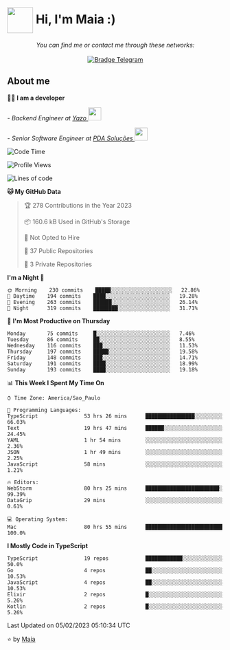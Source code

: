 <h1 align="left"> <img src="https://emojis.slackmojis.com/emojis/images/1643509834/36299/black-cat.gif?1643509834" width="60" height="60" align="center" /> Hi, I'm Maia :)</h1>

<p align="center">
    <i>You can find me or contact me through these networks:</i>
    <br/><br/>
    <a href="https://t.me/mrootx" target="_blank">
        <img src="https://img.shields.io/badge/-Telegram-2CA5E0?logo=telegram&style=flat&logoColor=white" alt="Bradge Telegram" />
    </a>
</p>

## About me

:technologist: <strong>I am a developer</strong> <br>

<p><em> - Backend Engineer at <a href="https://yazo.com.br/">Yazo
</a><img src="https://media.giphy.com/media/WUlplcMpOCEmTGBtBW/giphy.gif" width="30"> 
</em></p>

<p><em> - Senior Software Engineer at <a href="https://pdasolucoes.com.br">PDA Soluções
</a><img src="https://media.giphy.com/media/WUlplcMpOCEmTGBtBW/giphy.gif" width="30"> 
</em></p>

<!--START_SECTION:waka-->
![Code Time](http://img.shields.io/badge/Code%20Time-1%2C614%20hrs-blue)

![Profile Views](http://img.shields.io/badge/Profile%20Views-25-blue)

![Lines of code](https://img.shields.io/badge/From%20Hello%20World%20I%27ve%20Written-109%20Thousand%20lines%20of%20code-blue)

**🐱 My GitHub Data** 

> 🏆 278 Contributions in the Year 2023
 > 
> 📦 160.6 kB Used in GitHub's Storage 
 > 
> 🚫 Not Opted to Hire
 > 
> 📜 37 Public Repositories 
 > 
> 🔑 3 Private Repositories  
 > 
**I'm a Night 🦉** 

```text
🌞 Morning    230 commits    █████░░░░░░░░░░░░░░░░░░░░   22.86% 
🌆 Daytime    194 commits    ████░░░░░░░░░░░░░░░░░░░░░   19.28% 
🌃 Evening    263 commits    ██████░░░░░░░░░░░░░░░░░░░   26.14% 
🌙 Night      319 commits    ████████░░░░░░░░░░░░░░░░░   31.71%

```
📅 **I'm Most Productive on Thursday** 

```text
Monday       75 commits     █░░░░░░░░░░░░░░░░░░░░░░░░   7.46% 
Tuesday      86 commits     ██░░░░░░░░░░░░░░░░░░░░░░░   8.55% 
Wednesday    116 commits    ███░░░░░░░░░░░░░░░░░░░░░░   11.53% 
Thursday     197 commits    █████░░░░░░░░░░░░░░░░░░░░   19.58% 
Friday       148 commits    ███░░░░░░░░░░░░░░░░░░░░░░   14.71% 
Saturday     191 commits    ████░░░░░░░░░░░░░░░░░░░░░   18.99% 
Sunday       193 commits    ████░░░░░░░░░░░░░░░░░░░░░   19.18%

```


📊 **This Week I Spent My Time On** 

```text
⌚︎ Time Zone: America/Sao_Paulo

💬 Programming Languages: 
TypeScript               53 hrs 26 mins      ████████████████░░░░░░░░░   66.03% 
Text                     19 hrs 47 mins      ██████░░░░░░░░░░░░░░░░░░░   24.45% 
YAML                     1 hr 54 mins        ░░░░░░░░░░░░░░░░░░░░░░░░░   2.36% 
JSON                     1 hr 49 mins        ░░░░░░░░░░░░░░░░░░░░░░░░░   2.25% 
JavaScript               58 mins             ░░░░░░░░░░░░░░░░░░░░░░░░░   1.21%

🔥 Editors: 
WebStorm                 80 hrs 25 mins      ████████████████████████░   99.39% 
DataGrip                 29 mins             ░░░░░░░░░░░░░░░░░░░░░░░░░   0.61%

💻 Operating System: 
Mac                      80 hrs 55 mins      █████████████████████████   100.0%

```

**I Mostly Code in TypeScript** 

```text
TypeScript               19 repos            ████████████░░░░░░░░░░░░░   50.0% 
Go                       4 repos             ██░░░░░░░░░░░░░░░░░░░░░░░   10.53% 
JavaScript               4 repos             ██░░░░░░░░░░░░░░░░░░░░░░░   10.53% 
Elixir                   2 repos             █░░░░░░░░░░░░░░░░░░░░░░░░   5.26% 
Kotlin                   2 repos             █░░░░░░░░░░░░░░░░░░░░░░░░   5.26%

```



 Last Updated on 05/02/2023 05:10:34 UTC
<!--END_SECTION:waka-->

⭐️ by [Maia](https://github.com/gabrielmaialva33/)


